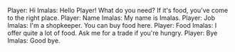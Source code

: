 Player: Hi 
Imalas: Hello Player! What do you need? If it's food, you've come to the right place.
Player: Name 
Imalas: My name is Imalas.
Player: Job 
Imalas: I'm a shopkeeper. You can buy food here.
Player: Food 
Imalas: I offer quite a lot of food. Ask me for a trade if you're hungry.
Player: Bye 
Imalas: Good bye.